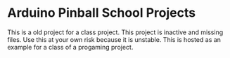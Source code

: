 # Arduino Pinball School Projects 

This is a old project for a class project. This project is inactive and missing files. Use this at your own risk because it is unstable. This is hosted as an example for a class of a progaming project.

